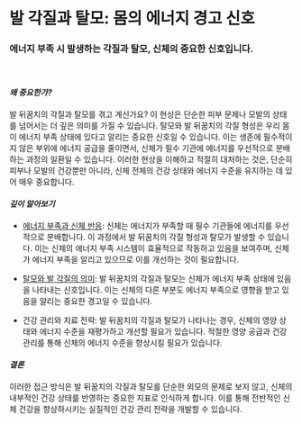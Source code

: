 # 발 각질과 탈모: 몸의 에너지 경고 신호

### 에너지 부족 시 발생하는 각질과 탈모, 신체의 중요한 신호입니다.    
　   
#### ***왜 중요한가?***  
 발 뒤꿈치의 각질과 탈모를 겪고 계신가요? 이 현상은 단순한 피부 문제나 모발의 상태를 넘어서는 더 깊은 의미를 가질 수 있습니다. 탈모와 발 뒤꿈치의 각질 형성은 우리 몸이 에너지 부족 상태에 있다고 알리는 중요한 신호일 수 있습니다. 이는 생존에 필수적이지 않은 부위에 에너지 공급을 줄이면서, 신체가 필수 기관에 에너지를 우선적으로 분배하는 과정의 일환일 수 있습니다. 이러한 현상을 이해하고 적절히 대처하는 것은, 단순히 피부나 모발의 건강뿐만 아니라, 신체 전체의 건강 상태와 에너지 수준을 유지하는 데 있어 매우 중요합니다.  

#### ***깊이 알아보기***
 - [에너지 부족과 신체 반응](/m03/m0305): 신체는 에너지가 부족할 때 필수 기관들에 에너지를 우선적으로 분배합니다. 이 과정에서 발 뒤꿈치의 각질 형성과 탈모가 발생할 수 있습니다. 이는 신체의 에너지 부족 시스템이 효율적으로 작동하고 있음을 보여주며, 신체가 에너지 부족을 알리고 있으므로 이를 개선하는 것이 필요합니다.  
  
 - [탈모와 발 각질의 의미](/m04/m0401/m040104/m04010402): 발 뒤꿈치의 각질과 탈모는 신체가 에너지 부족 상태에 있음을 나타내는 신호입니다. 이는 신체의 다른 부분도 에너지 부족으로 영향을 받고 있음을 알리는 중요한 경고일 수 있습니다.  
  
 - 건강 관리와 치료 전략: 발 뒤꿈치의 각질과 탈모가 나타나는 경우, 신체의 영양 상태와 에너지 수준을 재평가하고 개선할 필요가 있습니다. 적절한 영양 공급과 건강 관리를 통해 신체의 에너지 수준을 향상시킬 필요가 있습니다.  
  
#### ***결론***    
이러한 접근 방식은 발 뒤꿈치의 각질과 탈모를 단순한 외모의 문제로 보지 않고, 신체의 내부적인 건강 상태를 반영하는 중요한 지표로 인식하게 합니다. 이를 통해 전반적인 신체 건강을 향상하시키는 실질적인 건강 관리 전략을 개발할 수 있습니다.
<!--stackedit_data:
eyJoaXN0b3J5IjpbLTE0MTMwNjkxNjIsOTE4NTc2OTc0LC01ND
YzNTAzOTYsLTE4NDEyMzUyMjQsLTc4OTY3NTg4LDI3MzkxMTgw
MV19
-->